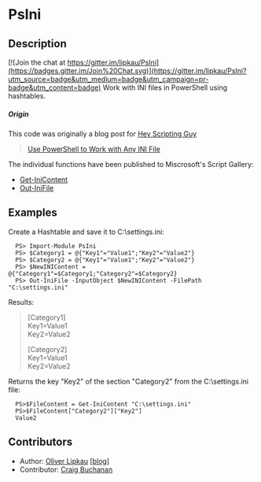 ﻿# PsIni
## Description  

[![Join the chat at https://gitter.im/lipkau/PsIni](https://badges.gitter.im/Join%20Chat.svg)](https://gitter.im/lipkau/PsIni?utm_source=badge&utm_medium=badge&utm_campaign=pr-badge&utm_content=badge)
Work with INI files in PowerShell using hashtables.  

##### Origin
This code was originally a blog post for [Hey Scripting Guy](http://blogs.technet.com/b/heyscriptingguy)
> [Use PowerShell to Work with Any INI File](http://blogs.technet.com/b/heyscriptingguy/archive/2011/08/20/use-powershell-to-work-with-any-ini-file.aspx) 

The individual functions have been published to Miscrosoft's Script Gallery:
* [Get-IniContent](http://gallery.technet.microsoft.com/ea40c1ef-c856-434b-b8fb-ebd7a76e8d91)
* [Out-IniFile](http://gallery.technet.microsoft.com/scriptcenter/7d7c867f-026e-4620-bf32-eca99b4e42f4)

## Examples
Create a Hashtable and save it to C:\settings.ini:

      PS> Import-Module PsIni
      PS> $Category1 = @{"Key1"="Value1";"Key2"="Value2"}
      PS> $Category2 = @{"Key1"="Value1";"Key2"="Value2"}
      PS> $NewINIContent = @{"Category1"=$Category1;"Category2"=$Category2}
      PS> Out-IniFile -InputObject $NewINIContent -FilePath "C:\settings.ini"

Results:

> [Category1]  
> Key1=Value1  
> Key2=Value2  
>   
> [Category2]  
> Key1=Value1  
> Key2=Value2  
 
Returns the key "Key2" of the section "Category2" from the C:\settings.ini file:

      PS>$FileContent = Get-IniContent "C:\settings.ini"
      PS>$FileContent["Category2"]["Key2"]
      Value2

## Contributors
 - Author: [Oliver Lipkau](https://github.com/lipkau) [[blog](http://oliver.lipkau.net/blog/)]
 - Contributor: [Craig Buchanan](https://github.com/craibuc)